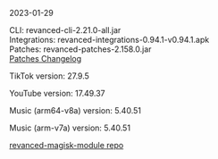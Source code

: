 2023-01-29
  
CLI: revanced-cli-2.21.0-all.jar  
Integrations: revanced-integrations-0.94.1-v0.94.1.apk  
Patches: revanced-patches-2.158.0.jar  
[Patches Changelog](https://github.com/revanced/revanced-patches/releases/tag/v2.158.0)  

TikTok version: 27.9.5  

YouTube version: 17.49.37  

Music (arm64-v8a) version: 5.40.51  

Music (arm-v7a) version: 5.40.51  

[revanced-magisk-module repo](https://github.com/j-hc/revanced-magisk-module)
